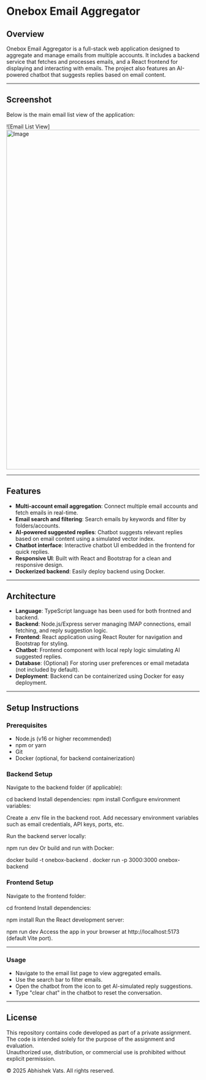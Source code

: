 # Onebox Email Aggregator

## Overview

Onebox Email Aggregator is a full-stack web application designed to aggregate and manage emails from multiple accounts. It includes a backend service that fetches and processes emails, and a React frontend for displaying and interacting with emails. The project also features an AI-powered chatbot that suggests replies based on email content.

---
## Screenshot

Below is the main email list view of the application:

![Email List View] <img width="1920" height="885" alt="Image" src="https://github.com/user-attachments/assets/ed73309f-142e-41a2-9f6a-17e965789d89" />

---
## Features

- **Multi-account email aggregation**: Connect multiple email accounts and fetch emails in real-time.
- **Email search and filtering**: Search emails by keywords and filter by folders/accounts.
- **AI-powered suggested replies**: Chatbot suggests relevant replies based on email content using a simulated vector index.
- **Chatbot interface**: Interactive chatbot UI embedded in the frontend for quick replies.
- **Responsive UI**: Built with React and Bootstrap for a clean and responsive design.
- **Dockerized backend**: Easily deploy backend using Docker.

---

## Architecture

- **Language**: TypeScript language has been used for both frontned and backend.
- **Backend**: Node.js/Express server managing IMAP connections, email fetching, and reply suggestion logic.
- **Frontend**: React application using React Router for navigation and Bootstrap for styling.
- **Chatbot**: Frontend component with local reply logic simulating AI suggested replies.
- **Database**: (Optional) For storing user preferences or email metadata (not included by default).
- **Deployment**: Backend can be containerized using Docker for easy deployment.

---

## Setup Instructions

### Prerequisites

- Node.js (v16 or higher recommended)
- npm or yarn
- Git
- Docker (optional, for backend containerization)


### Backend Setup
Navigate to the backend folder (if applicable):

cd backend
Install dependencies:
npm install
Configure environment variables:

Create a .env file in the backend root.
Add necessary environment variables such as email credentials, API keys, ports, etc.

Run the backend server locally:

npm run dev
Or build and run with Docker:

docker build -t onebox-backend .
docker run -p 3000:3000 onebox-backend

### Frontend Setup
Navigate to the frontend folder:

cd frontend
Install dependencies:

npm install
Run the React development server:

npm run dev
Access the app in your browser at http://localhost:5173 (default Vite port).

---
### Usage

- Navigate to the email list page to view aggregated emails.
- Use the search bar to filter emails.
- Open the chatbot from the icon to get AI-simulated reply suggestions.
- Type "clear chat" in the chatbot to reset the conversation.

---
## License

This repository contains code developed as part of a private assignment.  
The code is intended solely for the purpose of the assignment and evaluation.  
Unauthorized use, distribution, or commercial use is prohibited without explicit permission.

© 2025 Abhishek Vats. All rights reserved.


